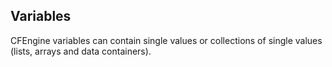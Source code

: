 ## Variables

CFEngine variables can contain single values or collections of single
values (lists, arrays and data containers).
